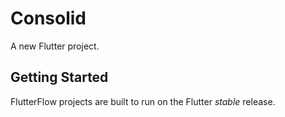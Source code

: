 # Consolid

A new Flutter project.

## Getting Started

FlutterFlow projects are built to run on the Flutter _stable_ release.
